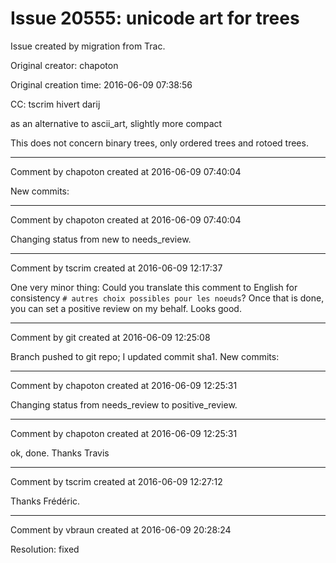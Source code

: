 # Issue 20555: unicode art for trees

Issue created by migration from Trac.

Original creator: chapoton

Original creation time: 2016-06-09 07:38:56

CC:  tscrim hivert darij

as an alternative to ascii_art, slightly more compact

This does not concern binary trees, only ordered trees and rotoed trees.


---

Comment by chapoton created at 2016-06-09 07:40:04

New commits:


---

Comment by chapoton created at 2016-06-09 07:40:04

Changing status from new to needs_review.


---

Comment by tscrim created at 2016-06-09 12:17:37

One very minor thing: Could you translate this comment to English for consistency `# autres choix possibles pour les noeuds`? Once that is done, you can set a positive review on my behalf. Looks good.


---

Comment by git created at 2016-06-09 12:25:08

Branch pushed to git repo; I updated commit sha1. New commits:


---

Comment by chapoton created at 2016-06-09 12:25:31

Changing status from needs_review to positive_review.


---

Comment by chapoton created at 2016-06-09 12:25:31

ok, done. Thanks Travis


---

Comment by tscrim created at 2016-06-09 12:27:12

Thanks Frédéric.


---

Comment by vbraun created at 2016-06-09 20:28:24

Resolution: fixed
